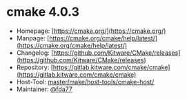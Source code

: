 # cmake 4.0.3
  - Homepage: [https://cmake.org/](https://cmake.org/)
  - Manpage: [https://cmake.org/cmake/help/latest/](https://cmake.org/cmake/help/latest/)
  - Changelog: [https://github.com/Kitware/CMake/releases](https://github.com/Kitware/CMake/releases)
  - Repository: [https://gitlab.kitware.com/cmake/cmake](https://gitlab.kitware.com/cmake/cmake)
  - Host-Tool: [master/make/host-tools/cmake-host/](https://github.com/Freetz-NG/freetz-ng/tree/master/make/host-tools/cmake-host/)
  - Maintainer: [@fda77](https://github.com/fda77)

